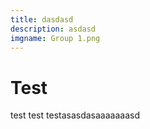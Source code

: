 ```yaml
---
title: dasdasd
description: asdasd
imgname: Group 1.png
---
```

# Test
test test testasasdasaaaaaaasd